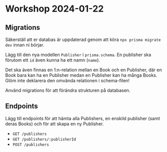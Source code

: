 # Workshop 2024-01-22

## Migrations

Säkerställ att er databas är uppdaterad genom att köra `npx prisma migrate dev` innan ni börjar.

Lägg till den nya modellen `Publisher` i `prisma.schema`. En publisher ska förutom ett `id` även kunna ha ett namn (`name`).

Det ska även finnas en 1:n-relation mellan en Book och en Publisher, där en Book bara kan ha en Publisher medan en Publisher kan ha många Books. Glöm inte deklarera den omvända relationen i schema-filen!

Använd migrations för att förändra strukturen på databasen.

## Endpoints

Lägg till endpoints för att hämta alla Publishers, en enskild publisher (samt deras Books) och för att skapa en ny Publisher.

* `GET /publishers`
* `GET /publishers/:publisherId`
* `POST /publishers`
